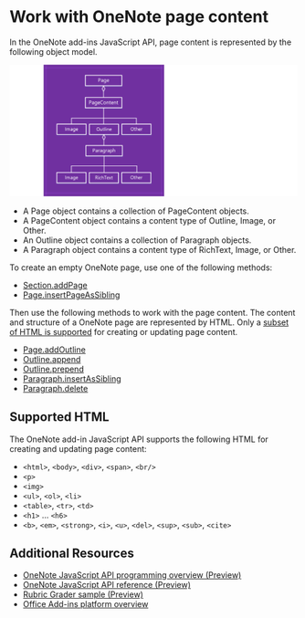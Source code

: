 # Work with OneNote page content

In the OneNote add-ins JavaScript API, page content is represented by the following object model.

  ![OneNote page object model diagram](../../images/OneNoteOM-page.png)

- A Page object contains a collection of PageContent objects.
- A PageContent object contains a content type of Outline, Image, or Other.
- An Outline object contains a collection of Paragraph objects.
- A Paragraph object contains a content type of RichText, Image, or Other.

To create an empty OneNote page, use one of the following methods:

- [Section.addPage](../../reference/onenote/section.md#addpagetitle-string)
- [Page.insertPageAsSibling](../../reference/onenote/page.md#insertpageassiblinglocation-string-title-string)

Then use the following methods to work with the page content. The content and structure of a OneNote page are represented by HTML. Only a [subset of HTML is supported](#supported-html) for creating or updating page content.

- [Page.addOutline](../../reference/onenote/page.md#addoutlineleft-double-top-double-html-string)
- [Outline.append](../../reference/onenote/outline.md#appendhtml-string)
- [Outline.prepend](../../reference/onenote/outline.md#prependhtml-string)
- [Paragraph.insertAsSibling](../../reference/onenote/paragraph.md#insertassiblinghtml-string-insertlocation-string)
- [Paragraph.delete](../../reference/onenote/paragraph.md#delete)

## Supported HTML

The OneNote add-in JavaScript API supports the following HTML for creating and updating page content:

- `<html>`, `<body>`, `<div>`, `<span>`, `<br/>` 
- `<p>`
- `<img>`
- `<ul>`, `<ol>`, `<li>` 
- `<table>`, `<tr>`, `<td>`
- `<h1>` ... `<h6>`
- `<b>`, `<em>`, `<strong>`, `<i>`, `<u>`, `<del>`, `<sup>`, `<sub>`, `<cite>`

## Additional Resources

- [OneNote JavaScript API programming overview (Preview)](onenote-add-ins-programming-overview.md)
- [OneNote JavaScript API reference (Preview)](../../reference/onenote/onenote-add-ins-javascript-reference.md)
- [Rubric Grader sample (Preview)](https://github.com/OfficeDev/OneNote-Add-in-Rubric-Grader-Preview)
- [Office Add-ins platform overview](https://dev.office.com/docs/add-ins/overview/office-add-ins)
